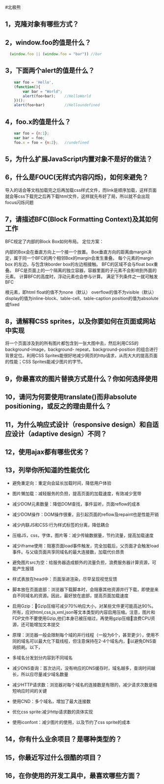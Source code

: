 #北极熊
## 1，克隆对象有哪些方式？

## 2，window.foo的值是什么？
```js
  (window.foo || (window.foo = "bar")) //bar
```

## 3，下面两个alert的值是什么？
```js
    var foo = 'Hello',
    (function(){
        var bar = "World";
        alert(foo+bar);    //HelloWorld
    })();
    alert(foo+bar)         //Helloundefined
```

## 4，foo.x的值是什么？
```js
    var foo = {n:1};
    var bar = foo;
    foo.x = foo = {n:2};   //undefined
```

## 5，为什么扩展JavaScript内置对象不是好的做法？

## 6，什么是FOUC(无样式内容闪烁)，如何来避免？
导入的话会等文档加载完之后再加载css样式文件，而link是顺序加载，这样页面就会等css下载完之后再下载html文件，这样就先布好了局，所以就不会出现focus闪烁问题

## 7，请描述BFC(Block Formatting Context)及其如何工作
BFC规定了内部的Block Box如何布局。
定位方案：

内部的Box会在垂直方向上一个接一个放置。
Box垂直方向的距离由margin决定，属于同一个BFC的两个相邻Box的margin会发生重叠。
每个元素的margin box 的左边，与包含块border box的左边相接触。
BFC的区域不会与float box重叠。
BFC是页面上的一个隔离的独立容器，容器里面的子元素不会影响到外面的元素。
计算BFC的高度时，浮动元素也会参与计算。
满足下列条件之一就可触发BFC

根元素，即html
float的值不为none（默认）
overflow的值不为visible（默认）
display的值为inline-block、table-cell、table-caption
position的值为absolute或fixed

## 8，请解释CSS sprites，以及你要如何在页面或网站中实现
将一个页面涉及到的所有图片都包含到一张大图中去，然后利用CSS的 background-image，background- repeat，background-position 的组合进行背景定位。利用CSS Sprites能很好地减少网页的http请求，从而大大的提高页面的性能；CSS Sprites能减少图片的字节。

## 9，你最喜欢的图片替换方式是什么？你如何选择使用

## 10，请问为何要使用translate()而非absolute positioning，或反之的理由是什么？

## 11，为什么响应式设计（responsive design）和自适应设计（adaptive design）不同？

## 12，使用ajax都有哪些优劣？

## 13，列举你所知道的性能优化
- 避免重定向：重定向会延长加载时间，降低用户体验
- 图片懒加载：减轻服务的负担，提高页面的加载速度，有效减少宽带
- 减少DOM元素数量：降低DOM查找，事件监听，页面reflow的成本
- 减少DOM操作：DOM操作很重，且引起页面的reflow及repaint也是性能开销
- 减少内联JS和CSS:行为样式标签的分离，降低耦合
- 压缩JS，css，字体，图片等：减少传输数据量，节约流量，提高加载速度
- 减少iframe使用：阻塞页面load事件触发，完全加载后，父页面才会触发load事件。与父级页面共享同域名的最大连接数，加载代价昂贵
- 避免图片src为空：给服务器造成额外的流量负担，浪费服务器计算资源，可能产生报错
- 样式表放在head中：页面渐进渲染，尽早呈现视觉反馈
- 脚本放在页面底部：浏览器下载脚本时，会阻塞其他资源并行下载，即使是来自不同域名的资源。因此，最好放在底部，提高页面加载速度
- 启用Gzip：Gzip压缩可减少70%响应大小，对某些文件更可能高达90%。所有，应对html,css,js,xml,json等文本类型的内容启用压缩。注意，图片和FDP文件不要使用Gzip,他们本身已被压缩过，再使用gzip压缩浪费CPU资源，还可能增加文本提交

- 原理：浏览器一般会限制每个域的并行线程（一般为6个，甚至更少），使用不同的域名可以最大化下载线程，但注意保持在2-4个域名内，以避免DNS查询损耗。以下，
- 多域名分发划分内容到不同域名
- 减少DNS查询：首次访问，没有响应的DNS缓存时，域名越多，查询时间越长，所以应尽量减少域名数量
- 减少HTTP请求数：浏览器对每个域名的连接数是有限的，减少请求次数是缩短响应时间的关键
- 使用CND：多个域名，增加了最大连接数
- 优化css sprite:减少http请求数的具体实现
- 使用iconfont：减少图片的使用，以及节约了css sprite的成本
## 14，你有什么业余项目？是哪种类型的？

## 15，你最近写过什么很酷的项目？

## 16，在你使用的开发工具中，最喜欢哪些方面？
